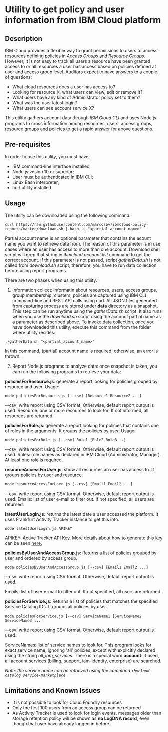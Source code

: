 # Utility to get policy and user information from IBM Cloud platform

## Description
IBM Cloud provides a flexible way to grant permissions to users to access resources defining policies in *Access Groups* and *Resource Groups*. However, it is not easy to track all users a resource have been granted access to or all resources a user has access based on policies defined at user and access group level.
Auditors expect to have answers to a couple of questions:
* What cloud resources does a user has access to?
* Looking for resource X, what users can view, edit or remove it?
* What users have any kind of Administrator policy set to them?
* What was the user latest login?
* What users can see account service X?

This utility gathers account data through *IBM Cloud CLI* and uses Node.js programs to cross information among resources, users, access groups, resource groups and policies to get a rapid answer for above questions.

## Pre-requisites
In order to use this utility, you must have:
* IBM command-line interface installed;
* Node.js vesion 10 or superior;
* User must be authenticated in IBM CLI;
* Linux Bash interpreter;
* curl utility installed

## Usage
The utility can be downloaded using the following command:
```
curl https://raw.githubusercontent.com/marcosbv/ibmcloud-policy-reports/master/download.sh | bash -s "<partial_account_name>"
```
Partial account name is an optional parameter that contains the acount name you want to retrieve data from. The reason of this parameter is in use cases where an user has access to more than one account. Download shell script will grep that string in *ibmcloud account list* command to get the correct account. If this parameter is not passed, script *gatherData.sh* is not called from *download.sh* script; therefore, you have to run data collection before using report programs.

There are two phases when using this utility:
1) Information collect: informatin about resources, users, access groups, group membership, clusters, policies are captured using IBM CLI command-line and REST API calls using curl. All JSON files generated from capturing process are stored under **data** directory as a snapshot.
This step can be run anytime using the *gatherData.sh* script. It also runs when you use the *download.sh* script using the account partial name as a parameter as described above.
To invoke data collection, once you have downloaded this utility, execute this command from the folder where utility resides:
```
./gatherData.sh "<partial_account_name>"
```
In this command, (partial) account name is required; otherwise, an error is thrown.

2) Report Node.js programs to analyze data: once snapshot is taken, you can run the following programs to retrieve your data:

**policiesForResource.js**: generate a report looking for policies grouped by resource and user.
Usage:
```
node policiesForResource.js [--csv] [Resource1 Resource2 ...]
```
--csv: write report using CSV format. Otherwise, default report output is used.
Resource: one or more resources to look for. If not informed, all resources are returned.


**policiesForRole.js**: generate a report looking for policies that contains one of roles in the arguments. It groups the policies by user.
Usage:
```
node policiesForRole.js [--csv] Role1 [Role2 Role3...]
```
--csv: write report using CSV format. Otherwise, default report output is used.
Roles: role names as declared in IBM Cloud (Administrator, Manager). At least one role is required.

**resourceAccessForUser.js**: show all resources an user has access to. It groups policies by user and resource.
```
node resourceAccessForUser.js [--csv] [Email1 Email2 ...]
```
--csv: write report using CSV format. Otherwise, default report output is used.
Emails: list of user e-mail to filter out. If not specified, all users are returned.


**latestUserLogin.js**: returns the latest date a user accessed the platform. It uses Frankfurt Activity Tracker instance to get this info.
```
node latestUserLogin.js APIKEY
```
APIKEY: Active Tracker API Key. More details about how to generate this key can be seen [here.](https://cloud.ibm.com/docs/services/Activity-Tracker-with-LogDNA?topic=logdnaat-export#export_api)


**policiesByUserAndAccessGroup.js**: Returns a list of policies grouped by user and ordered by access group.
```
node policiesByUserAndAccessGroup.js [--csv] [Email1 Email2 ...]
```
--csv: write report using CSV format. Otherwise, default report output is used.

Emails: list of user e-mail to filter out. If not specified, all users are returned.

**policiesForService.js**: Returns a list of policies that matches the specified Service Catalog IDs. It groups all policies by user. 
```
node policiesForService.js [--csv] ServiceName1 [ServiceName2 ServiceName3 ...]
```
--csv: write report using CSV format. 
Otherwise, default report output is used.

ServiceNames: list of service names to look for. This program looks for exact service name, ignoring 'all' policies, except with explicitly declared using the string *all_iam_services*. There is a special word **account**: if used, all account services (billing, support, iam-identity, enterprise) are searched.

*Note: the service name can be retrieved using the command 
```ibmcloud catalog service-marketplace```*


## Limitations and Known Issues

* It is not possible to look for Cloud Foundry resources
* Only the first 100 users from an access group can be returned
* As Activity Tracker is used to look for login events, messages older than storage retention policy will be shown as **no LogDNA record**, even though that user have already logged in before.
